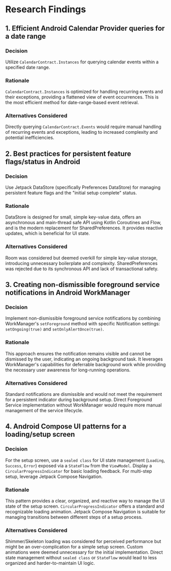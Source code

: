 # Research Findings

## 1. Efficient Android Calendar Provider queries for a date range

### Decision
Utilize `CalendarContract.Instances` for querying calendar events within a specified date range.

### Rationale
`CalendarContract.Instances` is optimized for handling recurring events and their exceptions, providing a flattened view of event occurrences. This is the most efficient method for date-range-based event retrieval.

### Alternatives Considered
Directly querying `CalendarContract.Events` would require manual handling of recurring events and exceptions, leading to increased complexity and potential inefficiencies.

## 2. Best practices for persistent feature flags/status in Android

### Decision
Use Jetpack DataStore (specifically Preferences DataStore) for managing persistent feature flags and the "initial setup complete" status.

### Rationale
DataStore is designed for small, simple key-value data, offers an asynchronous and main-thread safe API using Kotlin Coroutines and Flow, and is the modern replacement for SharedPreferences. It provides reactive updates, which is beneficial for UI state.

### Alternatives Considered
Room was considered but deemed overkill for simple key-value storage, introducing unnecessary boilerplate and complexity. SharedPreferences was rejected due to its synchronous API and lack of transactional safety.

## 3. Creating non-dismissible foreground service notifications in Android WorkManager

### Decision
Implement non-dismissible foreground service notifications by combining WorkManager's `setForeground` method with specific Notification settings: `setOngoing(true)` and `setOnlyAlertOnce(true)`.

### Rationale
This approach ensures the notification remains visible and cannot be dismissed by the user, indicating an ongoing background task. It leverages WorkManager's capabilities for deferrable background work while providing the necessary user awareness for long-running operations.

### Alternatives Considered
Standard notifications are dismissible and would not meet the requirement for a persistent indicator during background setup. Direct Foreground Service implementation without WorkManager would require more manual management of the service lifecycle.

## 4. Android Compose UI patterns for a loading/setup screen

### Decision
For the setup screen, use a `sealed class` for UI state management (`Loading`, `Success`, `Error`) exposed via a `StateFlow` from the `ViewModel`. Display a `CircularProgressIndicator` for basic loading feedback. For multi-step setup, leverage Jetpack Compose Navigation.

### Rationale
This pattern provides a clear, organized, and reactive way to manage the UI state of the setup screen. `CircularProgressIndicator` offers a standard and recognizable loading animation. Jetpack Compose Navigation is suitable for managing transitions between different steps of a setup process.

### Alternatives Considered
Shimmer/Skeleton loading was considered for perceived performance but might be an over-complication for a simple setup screen. Custom animations were deemed unnecessary for the initial implementation. Direct state management without `sealed class` or `StateFlow` would lead to less organized and harder-to-maintain UI logic.